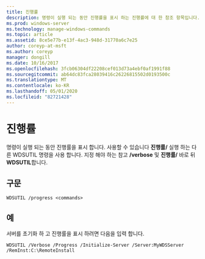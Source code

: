 ```yaml
---
title: 진행률
description: 명령이 실행 되는 동안 진행률을 표시 하는 진행률에 대 한 참조 항목입니다.
ms.prod: windows-server
ms.technology: manage-windows-commands
ms.topic: article
ms.assetid: 8ce5e77b-e13f-4ac3-948d-31770a6c7e25
author: coreyp-at-msft
ms.author: coreyp
manager: dongill
ms.date: 10/16/2017
ms.openlocfilehash: 3fcb06304df22208cef013d73a4ebf0af1991f88
ms.sourcegitcommit: ab64dc83fca28039416c26226815502d0193500c
ms.translationtype: MT
ms.contentlocale: ko-KR
ms.lasthandoff: 05/01/2020
ms.locfileid: "82721428"
---
```

# <a name="progress"></a>진행률

명령이 실행 되는 동안 진행률을 표시 합니다. 사용할 수 있습니다 **진행률/** 실행 하는 다른 WDSUTIL 명령을 사용 합니다. 지정 해야 하는 참고 **/verbose** 및 **진행률/** 바로 뒤 **WDSUTIL**합니다.

## <a name="syntax"></a>구문

```
WDSUTIL /progress <commands>
```

## <a name="examples"></a>예

서버를 초기화 하 고 진행률을 표시 하려면 다음을 입력 합니다.
```
WDSUTIL /Verbose /Progress /Initialize-Server /Server:MyWDSServer /RemInst:C:\RemoteInstall
```
